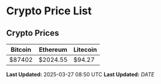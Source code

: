 # Crypto Price List

## Crypto Prices
| Bitcoin | Ethereum | Litecoin |
| ------- | -------- | -------- |
| $87402 | $2024.55 | $94.27 |
**Last Updated:** 2025-03-27 08:50 UTC
**Last Updated:** $DATE$
